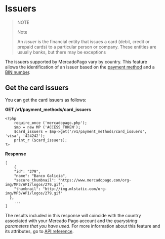 # Issuers

> NOTE
>
> Note
>
> An *issuer* is the financial entity that issues a card (debit, credit or prepaid cards) to a particular person or company. These entities are usually banks, but there may be exceptions

The issuers supported by MercadoPago vary by country. This feature allows the identification of an issuer based on the [payment method](#) and a [BIN number](#).

## Get the card issuers

You can get the card issuers as follows:

**GET /v1/payment_methods/card_issuers**

	<?php
		require_once ('mercadopago.php');
		$mp = new MP ('ACCESS_TOKEN');
		$card_issuers = $mp->get('/v1/payment_methods/card_issuers', 'visa', '424242');
		print_r ($card_issuers);
	?>

**Response**

	[
		{
	    "id": "279",
	    "name": "Banco Galicia",
	    "secure_thumbnail": "https://www.mercadopago.com/org-img/MP3/API/logos/279.gif",
	    "thumbnail": "http://img.mlstatic.com/org-img/MP3/API/logos/279.gif"
	  },
		...
	]

The results included in this response will coincide with the country associated with your Mercado Pago account and the *querystring parameters that you have used*. For more information about this feature and its attributes, go to [API reference](#).
